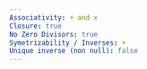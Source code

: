 ```yaml
---
Associativity: + and x
Closure: true
No Zero Divisors: true
Symetrizability / Inverses: +
Unique inverse (non null): false
---
```


